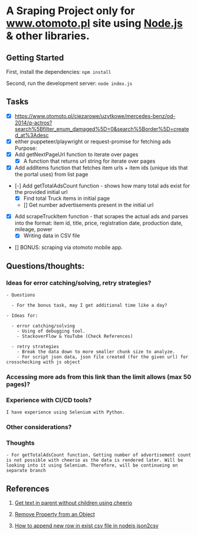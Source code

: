 # A Sraping Project only for www.otomoto.pl site using [Node.js](https://nodejs.org/en) & other libraries.

## Getting Started

First, install the dependencies:
`npm install`

Second, run the development server:
`node index.js`

## Tasks

- [x] https://www.otomoto.pl/ciezarowe/uzytkowe/mercedes-benz/od-2014/q-actros?search%5Bfilter_enum_damaged%5D=0&search%5Border%5D=created_at%3Adesc
- [x] either puppeteer/playwright or request-promise for fetching ads Purpose:
- [x] Add getNextPageUrl function to iterate over pages
  - [x] A function that returns url string for iterate over pages
- [x] Add addItems function that fetches item urls + item ids (unique ids that the portal uses) from list page
- [-] Add getTotalAdsCount function - shows how many total ads exist for the provided initial url
  - [x] Find total Truck items in initial page
  - [] Get number advertisements present in the initial url
- [x] Add scrapeTruckItem function - that scrapes the actual ads and parses into the format: item id, title, price, registration date, production date, mileage, power
  - [x] Writing data in CSV file
- [] BONUS: scraping via otomoto mobile app.

## Questions/thoughts:

### Ideas for error catching/solving, retry strategies?

```
- Questions

  - For the bonus task, may I get additional time like a day?

- Ideas for:

  - error catching/solving
    - Using of debugging tool.
    - StackoverFlow & YouTube (Check References)

  - retry strategies
    - Break the data down to more smaller chunk size to analyze.
    - For script json data, json file created (for the given url) for crosschecking with js object
```

### Accessing more ads from this link than the limit allows (max 50 pages)?

### Experience with CI/CD tools?

```
I have experience using Selenium with Python.
```

### Other considerations?

### Thoughts

```
- For getTotalAdsCount function, Getting number of advertisement count is not possible with cheerio as the data is rendered later. Will be looking into it using Selenium. Therefore, will be continueing on separate branch
```

## References

1.  [Get text in parent without children using cheerio](https://stackoverflow.com/questions/20832910/get-text-in-parent-without-children-using-cheerio)

2.  [Remove Property from an Object](https://www.w3schools.com/howto/howto_js_remove_property_object.aspo)

3.  [How to append new row in exist csv file in nodejs json2csv](https://stackoverflow.com/a/58649501)
